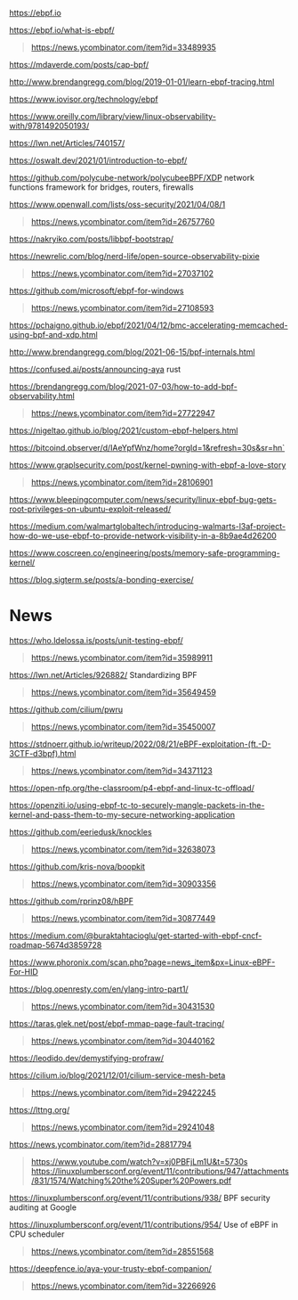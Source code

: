 https://ebpf.io

https://ebpf.io/what-is-ebpf/
> https://news.ycombinator.com/item?id=33489935

https://mdaverde.com/posts/cap-bpf/

http://www.brendangregg.com/blog/2019-01-01/learn-ebpf-tracing.html

https://www.iovisor.org/technology/ebpf

https://www.oreilly.com/library/view/linux-observability-with/9781492050193/

https://lwn.net/Articles/740157/

https://oswalt.dev/2021/01/introduction-to-ebpf/

https://github.com/polycube-network/polycubeeBPF/XDP network functions framework for bridges, routers, firewalls

https://www.openwall.com/lists/oss-security/2021/04/08/1
> https://news.ycombinator.com/item?id=26757760

https://nakryiko.com/posts/libbpf-bootstrap/

https://newrelic.com/blog/nerd-life/open-source-observability-pixie
> https://news.ycombinator.com/item?id=27037102

https://github.com/microsoft/ebpf-for-windows
> https://news.ycombinator.com/item?id=27108593

https://pchaigno.github.io/ebpf/2021/04/12/bmc-accelerating-memcached-using-bpf-and-xdp.html

http://www.brendangregg.com/blog/2021-06-15/bpf-internals.html

https://confused.ai/posts/announcing-aya rust

https://brendangregg.com/blog/2021-07-03/how-to-add-bpf-observability.html
> https://news.ycombinator.com/item?id=27722947

https://nigeltao.github.io/blog/2021/custom-ebpf-helpers.html

https://bitcoind.observer/d/IAeYpfWnz/home?orgId=1&refresh=30s&sr=hn`

https://www.graplsecurity.com/post/kernel-pwning-with-ebpf-a-love-story
> https://news.ycombinator.com/item?id=28106901

https://www.bleepingcomputer.com/news/security/linux-ebpf-bug-gets-root-privileges-on-ubuntu-exploit-released/

https://medium.com/walmartglobaltech/introducing-walmarts-l3af-project-how-do-we-use-ebpf-to-provide-network-visibility-in-a-8b9ae4d26200

https://www.coscreen.co/engineering/posts/memory-safe-programming-kernel/

https://blog.sigterm.se/posts/a-bonding-exercise/

# News
https://who.ldelossa.is/posts/unit-testing-ebpf/
> https://news.ycombinator.com/item?id=35989911

https://lwn.net/Articles/926882/ Standardizing BPF
> https://news.ycombinator.com/item?id=35649459

https://github.com/cilium/pwru
> https://news.ycombinator.com/item?id=35450007

https://stdnoerr.github.io/writeup/2022/08/21/eBPF-exploitation-(ft.-D-3CTF-d3bpf).html
> https://news.ycombinator.com/item?id=34371123

https://open-nfp.org/the-classroom/p4-ebpf-and-linux-tc-offload/

https://openziti.io/using-ebpf-tc-to-securely-mangle-packets-in-the-kernel-and-pass-them-to-my-secure-networking-application

https://github.com/eeriedusk/knockles
> https://news.ycombinator.com/item?id=32638073

https://github.com/kris-nova/boopkit
> https://news.ycombinator.com/item?id=30903356

https://github.com/rprinz08/hBPF
> https://news.ycombinator.com/item?id=30877449

https://medium.com/@buraktahtacioglu/get-started-with-ebpf-cncf-roadmap-5674d3859728

https://www.phoronix.com/scan.php?page=news_item&px=Linux-eBPF-For-HID

https://blog.openresty.com/en/ylang-intro-part1/
> https://news.ycombinator.com/item?id=30431530

https://taras.glek.net/post/ebpf-mmap-page-fault-tracing/
> https://news.ycombinator.com/item?id=30440162

https://leodido.dev/demystifying-profraw/

https://cilium.io/blog/2021/12/01/cilium-service-mesh-beta
> https://news.ycombinator.com/item?id=29422245

https://lttng.org/
> https://news.ycombinator.com/item?id=29241048

https://news.ycombinator.com/item?id=28817794
> https://www.youtube.com/watch?v=xj0PBFjLm1U&t=5730s
> https://linuxplumbersconf.org/event/11/contributions/947/attachments/831/1574/Watching%20the%20Super%20Powers.pdf

https://linuxplumbersconf.org/event/11/contributions/938/ BPF security auditing at Google

https://linuxplumbersconf.org/event/11/contributions/954/ Use of eBPF in CPU scheduler
> https://news.ycombinator.com/item?id=28551568

https://deepfence.io/aya-your-trusty-ebpf-companion/
> https://news.ycombinator.com/item?id=32266926